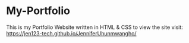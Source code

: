 # My-Portfolio

This is my Portfolio Website written in HTML & CSS to view the site visit: https://jen123-tech.github.io/JenniferUhunmwangho/
